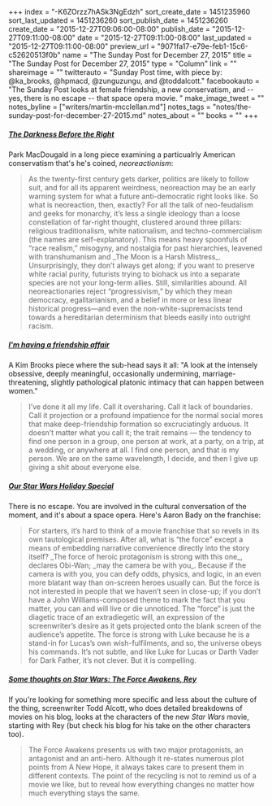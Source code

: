 +++
index = "-K6ZOrzz7hASk3NgEdzh"
sort_create_date = 1451235960
sort_last_updated = 1451236260
sort_publish_date = 1451236260
create_date = "2015-12-27T09:06:00-08:00"
publish_date = "2015-12-27T09:11:00-08:00"
date = "2015-12-27T09:11:00-08:00"
last_updated = "2015-12-27T09:11:00-08:00"
preview_url = "9071fa17-e79e-feb1-15c6-c52620513f0b"
name = "The Sunday Post for December 27, 2015"
title = "The Sunday Post for December 27, 2015"
type = "Column"
link = ""
shareimage = ""
twitterauto = "Sunday Post time, with piece by: @ka_brooks, @hpmacd, @zunguzungu, and @toddalcott."
facebookauto = "The Sunday Post looks at female friendship, a new conservatism, and -- yes, there is no escape -- that space opera movie. "
make_image_tweet = ""
notes_byline = ["writers/martin-mcclellan.md"]
notes_tags = "notes/the-sunday-post-for-december-27-2015.md"
notes_about = ""
books = ""
+++
<h5><a href="http://www.theawl.com/2015/09/good-luck-to-human-kind" title="The Darkness Before the Right - The Awl">The Darkness Before the Right</a></h5>

Park MacDougald in a long piece examining a particualrly American conservatism that's he's coined, _neoreactionism_:

 <blockquote>
As the twenty-first century gets darker, politics are likely to follow suit, and for all its apparent weirdness, neoreaction may be an early warning system for what a future anti-democratic right looks like. So what is neoreaction, then, exactly? For all the talk of neo-feudalism and geeks for monarchy, it’s less a single ideology than a loose constellation of far-right thought, clustered around three pillars: religious traditionalism, white nationalism, and techno-commercialism (the names are self-explanatory). This means heavy spoonfuls of “race realism,” misogyny, and nostalgia for past hierarchies, leavened with transhumanism and _The Moon is a Harsh Mistress_. Unsurprisingly, they don’t always get along; if you want to preserve white racial purity, futurists trying to biohack us into a separate species are not your long-term allies. Still, similarities abound. All neoreactionaries reject “progressivism,” by which they mean democracy, egalitarianism, and a belief in more or less linear historical progress—and even the non-white-supremacists tend towards a hereditarian determinism that bleeds easily into outright racism.
 </blockquote>

<h5><a href="http://nymag.com/thecut/2015/12/friendship-affair-c-v-r.html" title="None">I'm having a friendship affair</a></h5>

A Kim Brooks piece where the sub-head says it all: "A look at the intensely obsessive, deeply meaningful, occasionally undermining, marriage-threatening, slightly pathological platonic intimacy that can happen between women."

<blockquote>
	I’ve done it all my life. Call it oversharing. Call it lack of boundaries. Call it projection or a profound impatience for the normal social mores that make deep-friendship formation so excruciatingly arduous. It doesn’t matter what you call it; the trait remains — the tendency to find one person in a group, one person at work, at a party, on a trip, at a wedding, or anywhere at all. I find one person, and that is my person. We are on the same wavelength, I decide, and then I give up giving a shit about everyone else.
</blockquote>

<h5><a href="http://thenewinquiry.com/blogs/zunguzungu/our-star-wars-holiday-special/" title="Our Star Wars Holiday Special &amp;ndash; The New Inquiry">Our Star Wars Holiday Special</a></h5>

There is no escape. You are involved in the cultural conversation of the moment, and it's about a space opera. Here's Aaron Bady on the franchise: 

<blockquote>
For starters, it’s hard to think of a movie franchise that so revels in its own tautological premises. After all, what is “the force” except a means of embedding narrative convenience directly into the story itself? _The force of heroic protagonism is strong with this one_, declares Obi-Wan; _may the camera be with you_. Because if the camera is with you, you can defy odds, physics, and logic, in an even more blatant way than on-screen heroes usually can. But the force is not interested in people that we haven’t seen in close-up; if you don’t have a John Williams-composed theme to mark the fact that you matter, you can and will live or die unnoticed. The “force” is just the diagetic trace of an extradiegetic will, an expression of the screenwriter’s desire as it gets projected onto the blank screen of the audience’s appetite. The force is strong with Luke because he is a stand-in for Lucas’s own wish-fulfilments, and so, the universe obeys his commands. It’s not subtle, and like Luke for Lucas or Darth Vader for Dark Father, it’s not clever. But it is compelling.
</blockquote>

<h5><a href="http://www.toddalcott.com/some-thoughts-on-star-wars-the-force-awakens-part-1-ren.html" title="some thoughts on Star Wars: The Force Awakens Rey : Todd Alcott">Some thoughts on Star Wars: The Force Awakens, Rey</a>
</h5>

If you're looking for something more specific and less about the culture of the thing, screenwriter Todd Alcott, who does detailed breakdowns of movies on his blog, looks at the characters of the new _Star Wars_ movie, starting with Rey (but check his blog for his take on the other characters too). 

<blockquote>
	The Force Awakens presents us with two major protagonists, an antagonist and an anti-hero. Although it re-states numerous plot points from A New Hope, it always takes care to present them in different contexts. The point of the recycling is not to remind us of a movie we like, but to reveal how everything changes no matter how much everything stays the same.
</blockquote>
